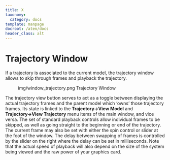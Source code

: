 ```yaml
---
title: X
taxonomy:
  category: docs
template: manpage
docroot: /aten/docs
header_class: alt
---
```



# Trajectory Window

If a trajectory is associated to the current model, the trajectory window allows to skip through frames and playback the trajectory.

<figure>
  <image>img/window_trajectory.png</image>
  <caption>Trajectory Window</caption>
</figure>

The trajectory view button serves to act as a toggle between displaying the actual trajectory frames and the parent model which ‘owns’ those trajectory frames. Its state is linked to the **Trajectory→View Model** and **Trajectory→View Trajectory** menu items of the main window, and vice versa. The set of standard playback controls allow individual frames to be skipped, as well as going straight to the beginning or end of the trajectory. The current frame may also be set with either the spin control or slider at the foot of the window. The delay between swapping of frames is controlled by the slider on the right where the delay can be set in milliseconds. Note that the actual speed of playback will also depend on the size of the system being viewed and the raw power of your graphics card.


